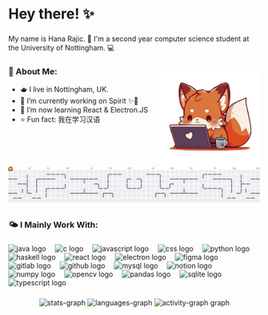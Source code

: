 <h1 align="left">Hey there! ✨</h1>

###

<p align="left">My name is Hana Rajic. 🦊  I'm a second year computer science student at the University of Nottingham. 💻</p>

###

<img align="right" height="200" src="./graphics/me-as-a-fox-lol.PNG"  />
  
### 💫 About Me:
- 🫖 I live in Nottingham, UK.  
- 🦊 I’m currently working on Spirit ✨🏮  
- 🥸 I’m now learning React & Electron.JS  
- ⭐️ Fun fact: 我在学习汉语  
<br>   

###

<picture>
  <source media="(prefers-color-scheme: dark)" srcset="https://raw.githubusercontent.com/huahanacvijet/huahanacvijet/output/pacman-contribution-graph-dark.svg">
  <source media="(prefers-color-scheme: light)" srcset="https://raw.githubusercontent.com/huahanacvijet/huahanacvijet/output/pacman-contribution-graph.svg">
  <img alt="pacman contribution graph" src="https://raw.githubusercontent.com/huahanacvijet/huahanacvijet/output/pacman-contribution-graph.svg">
</picture>

###

### 🌤️ I Mainly Work With:

###

<div align="left">
  <img src="https://cdn.jsdelivr.net/gh/devicons/devicon/icons/java/java-original.svg" height="30" alt="java logo"  />
  <img width="10" />
  <img src="https://cdn.jsdelivr.net/gh/devicons/devicon/icons/c/c-original.svg" height="30" alt="c logo"  />
  <img width="10" />
  <img src="https://cdn.jsdelivr.net/gh/devicons/devicon/icons/javascript/javascript-original.svg" height="30" alt="javascript logo"  />
  <img width="10" />
  <img src="https://cdn.jsdelivr.net/gh/devicons/devicon/icons/css3/css3-original.svg" height="30" alt="css logo"  />
  <img width="10" />
  <img src="https://cdn.jsdelivr.net/gh/devicons/devicon/icons/python/python-original.svg" height="30" alt="python logo"  />
  <img width="10" />
  <img src="https://cdn.jsdelivr.net/gh/devicons/devicon/icons/haskell/haskell-original.svg" height="30" alt="haskell logo"  />
  <img width="10" />
  <img src="https://cdn.jsdelivr.net/gh/devicons/devicon/icons/react/react-original.svg" height="30" alt="react logo"  />
  <img width="10" />
  <img src="https://cdn.jsdelivr.net/gh/devicons/devicon/icons/electron/electron-original.svg" height="30" alt="electron logo"  />
  <img width="10" />
  <img src="https://cdn.jsdelivr.net/gh/devicons/devicon/icons/figma/figma-original.svg" height="30" alt="figma logo"  />
  <img width="10" />
  <img src="https://cdn.jsdelivr.net/gh/devicons/devicon/icons/gitlab/gitlab-original.svg" height="30" alt="gitlab logo"  />
  <img width="10" />
  <img src="https://cdn.jsdelivr.net/gh/devicons/devicon/icons/github/github-original.svg" height="30" alt="github logo"  />
  <img width="10" />
  <img src="https://cdn.jsdelivr.net/gh/devicons/devicon/icons/mysql/mysql-original.svg" height="30" alt="mysql logo"  />
  <img width="10" />
  <img src="https://cdn.jsdelivr.net/gh/devicons/devicon/icons/notion/notion-original.svg" height="30" alt="notion logo"  />
  <img width="10" />
  <img src="https://cdn.jsdelivr.net/gh/devicons/devicon/icons/numpy/numpy-original.svg" height="30" alt="numpy logo"  />
  <img width="10" />
  <img src="https://cdn.jsdelivr.net/gh/devicons/devicon/icons/opencv/opencv-original.svg" height="30" alt="opencv logo"  />
  <img width="10" />
  <img src="https://cdn.jsdelivr.net/gh/devicons/devicon/icons/pandas/pandas-original.svg" height="30" alt="pandas logo"  />
  <img width="10" />
  <img src="https://cdn.jsdelivr.net/gh/devicons/devicon/icons/sqlite/sqlite-original.svg" height="30" alt="sqlite logo"  />
  <img width="10" />
  <img src="https://cdn.jsdelivr.net/gh/devicons/devicon/icons/typescript/typescript-original.svg" height="30" alt="typescript logo"  />
</div>


###
   
<div align="center">
  <img src="https://nirzak-streak-stats.vercel.app/?user=huahanacvijet&theme=rose&hide_border=false" height="160" alt="stats-graph"/>  
    
  <img src="https://github-readme-stats.vercel.app/api/top-langs/?username=huahanacvijet&theme=rose&hide_border=false&include_all_commits=true&count_private=true&layout=compact" height="150" alt="languages-graph"/>  
  
  <img src="https://github-readme-activity-graph.vercel.app/graph?username=huahanacvijet&radius=16&theme=coral&area=true&order=5" height="250" alt="activity-graph graph"  />
</div>

###

<div align="left">
</div>


